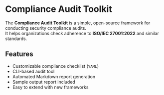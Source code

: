 #  Compliance Audit Toolkit

The **Compliance Audit Toolkit** is a simple, open-source framework for conducting security compliance audits.  
It helps organizations check adherence to **ISO/IEC 27001:2022** and similar standards.

## Features
- Customizable compliance checklist (`YAML`)
- CLI-based audit tool
- Automated Markdown report generation
- Sample output report included
- Easy to extend with new frameworks
  
